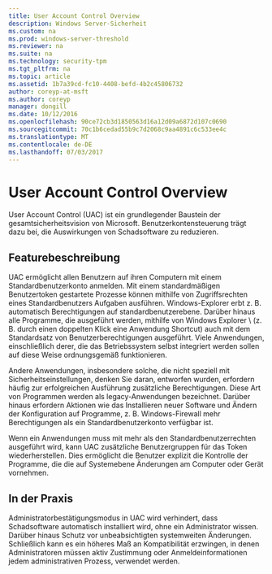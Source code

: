 ```yaml
---
title: User Account Control Overview
description: Windows Server-Sicherheit
ms.custom: na
ms.prod: windows-server-threshold
ms.reviewer: na
ms.suite: na
ms.technology: security-tpm
ms.tgt_pltfrm: na
ms.topic: article
ms.assetid: 1b7a39cd-fc10-4408-befd-4b2c45806732
author: coreyp-at-msft
ms.author: coreyp
manager: dongill
ms.date: 10/12/2016
ms.openlocfilehash: 90ce72cb3d1850563d16a12d09a6872d107c0690
ms.sourcegitcommit: 70c1b6cedad55b9c7d2068c9aa4891c6c533ee4c
ms.translationtype: MT
ms.contentlocale: de-DE
ms.lasthandoff: 07/03/2017
---
```

# <a name="user-account-control-overview"></a>User Account Control Overview
User Account Control \(UAC\) ist ein grundlegender Baustein der gesamtsicherheitsvision von Microsoft.  Benutzerkontensteuerung trägt dazu bei, die Auswirkungen von Schadsoftware zu reduzieren.

## <a name="BKMK_OVER"></a>Featurebeschreibung
UAC ermöglicht allen Benutzern auf ihren Computern mit einem Standardbenutzerkonto anmelden. Mit einem standardmäßigen Benutzertoken gestartete Prozesse können mithilfe von Zugriffsrechten eines Standardbenutzers Aufgaben ausführen. Windows-Explorer erbt z. B. automatisch Berechtigungen auf standardbenutzerebene. Darüber hinaus alle Programme, die ausgeführt werden, mithilfe von Windows Explorer \ (z. B. durch einen doppelten Klick eine Anwendung Shortcut\) auch mit dem Standardsatz von Benutzerberechtigungen ausgeführt. Viele Anwendungen, einschließlich derer, die das Betriebssystem selbst integriert werden sollen auf diese Weise ordnungsgemäß funktionieren.

Andere Anwendungen, insbesondere solche, die nicht speziell mit Sicherheitseinstellungen, denken Sie daran, entworfen wurden, erfordern häufig zur erfolgreichen Ausführung zusätzliche Berechtigungen. Diese Art von Programmen werden als legacy-Anwendungen bezeichnet. Darüber hinaus erfordern Aktionen wie das Installieren neuer Software und Ändern der Konfiguration auf Programme, z. B. Windows-Firewall mehr Berechtigungen als ein Standardbenutzerkonto verfügbar ist.

Wenn ein Anwendungen muss mit mehr als den Standardbenutzerrechten ausgeführt wird, kann UAC zusätzliche Benutzergruppen für das Token wiederherstellen. Dies ermöglicht die Benutzer explizit die Kontrolle der Programme, die die auf Systemebene Änderungen am Computer oder Gerät vornehmen.

## <a name="BKMK_APP"></a>In der Praxis
Administratorbestätigungsmodus in UAC wird verhindert, dass Schadsoftware automatisch installiert wird, ohne ein Administrator wissen. Darüber hinaus Schutz vor unbeabsichtigten systemweiten Änderungen. Schließlich kann es ein höheres Maß an Kompatibilität erzwingen, in denen Administratoren müssen aktiv Zustimmung oder Anmeldeinformationen jedem administrativen Prozess, verwendet werden.



